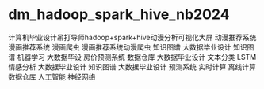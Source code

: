 # dm_hadoop_spark_hive_nb2024
计算机毕业设计吊打导师hadoop+spark+hive动漫分析可视化大屏 动漫推荐系统 漫画推荐系统 漫画爬虫 漫画推荐系统动漫爬虫 知识图谱 大数据毕业设计 知识图谱 机器学习 大数据毕设 房价预测系统 数据仓库 大数据毕业设计 文本分类 LSTM情感分析 大数据毕业设计 知识图谱 大数据毕业设计 预测系统 实时计算 离线计算 数据仓库 人工智能 神经网络
